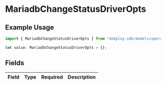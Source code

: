 # MariadbChangeStatusDriverOpts

## Example Usage

```typescript
import { MariadbChangeStatusDriverOpts } from "dokploy-sdk/models/operations";

let value: MariadbChangeStatusDriverOpts = {};
```

## Fields

| Field       | Type        | Required    | Description |
| ----------- | ----------- | ----------- | ----------- |